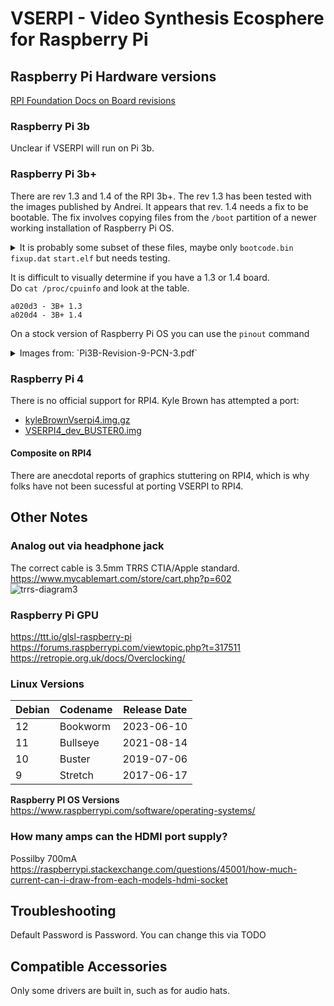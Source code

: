 # VSERPI - Video Synthesis Ecosphere for Raspberry Pi

## Raspberry Pi Hardware versions
[RPI Foundation Docs on Board revisions](https://github.com/raspberrypi/documentation/blob/master/documentation/asciidoc/computers/raspberry-pi/revision-codes.adoc#new-style-revision-codes-in-use)
### Raspberry Pi 3b
Unclear if VSERPI will run on Pi 3b.

### Raspberry Pi 3b+
There are rev 1.3 and 1.4 of the RPI 3b+. The rev 1.3 has been tested with the images published by Andrei. It appears that rev. 1.4 needs a fix to be bootable. The fix involves copying files from the `/boot` partition of a newer working installation of Raspberry Pi OS.

<details>
<summary>
It is probably some subset of these files, maybe only <code>bootcode.bin</code> <code>fixup.dat</code> <code>start.elf</code> but needs testing.
</summary>
  
![343353825-7466fa47-d386-4786-9f73-d69c151358fa](https://github.com/user-attachments/assets/ff4404eb-2f69-4fdd-838a-9c33a6e95277)
</details>

It is difficult to visually determine if you have a 1.3 or 1.4 board.  
Do `cat /proc/cpuinfo` and look at the table.
```
a020d3 - 3B+ 1.3
a020d4 - 3B+ 1.4
```

On a stock version of Raspberry Pi OS you can use the `pinout` command

<details>
<summary>Images from: `Pi3B-Revision-9-PCN-3.pdf`</summary>

![image](https://github.com/user-attachments/assets/9d483fe3-6df4-4995-b38c-20056773db27)
![image](https://github.com/user-attachments/assets/2369bf52-d8ea-4795-91fb-6cd57d57c4c2)
</details>

### Raspberry Pi 4
There is no official support for RPI4. 
Kyle Brown has attempted a port:
- [kyleBrownVserpi4.img.gz](https://drive.google.com/file/d/17PuhhM6yrgX3qrxHM127snkpHbwh-FiJ/view?usp=sharing)
- [VSERPI4_dev_BUSTER0.img](https://drive.google.com/file/d/1Jiap8gEHD5eiI6mFzx-O8PfK6PWQQ5tL/)

#### Composite on RPI4
There are anecdotal reports of graphics stuttering on RPI4, which is why folks have not been sucessful at porting VSERPI to RPI4. 


## Other Notes
### Analog out via headphone jack
The correct cable is 3.5mm TRRS CTIA/Apple standard.  
https://www.mycablemart.com/store/cart.php?p=602  
![trrs-diagram3](https://github.com/user-attachments/assets/f2f06900-2e7c-4939-a01b-718626e09cf7)

### Raspberry Pi GPU

https://ttt.io/glsl-raspberry-pi  
https://forums.raspberrypi.com/viewtopic.php?t=317511  
https://retropie.org.uk/docs/Overclocking/

### Linux Versions
| Debian | Codename  | Release Date  |
|---------|----------|--------------|
| 12      | Bookworm | 2023-06-10   |
| 11      | Bullseye | 2021-08-14   |
| 10      | Buster   | 2019-07-06   |
| 9       | Stretch  | 2017-06-17   |

**Raspberry PI OS Versions**  
https://www.raspberrypi.com/software/operating-systems/

### How many amps can the HDMI port supply?
Possilby 700mA  
https://raspberrypi.stackexchange.com/questions/45001/how-much-current-can-i-draw-from-each-models-hdmi-socket


## Troubleshooting
Default Password is Password. You can change this via TODO

## Compatible Accessories
Only some drivers are built in, such as for audio hats.
